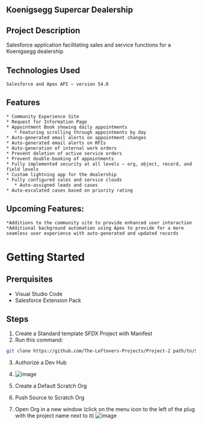 ## Koenigsegg Supercar Dealership
## Project Description
   Salesforce application facilitating sales and service functions for a Koenigsegg dealership
## Technologies Used
	Salesforce and Apex API – version 54.0
## Features
	* Community Experience Site
	* Request for Information Page
	* Appointment Book showing daily appointments 
	   * Featuring scrolling through appointments by day
	* Auto-generated email alerts on appointment changes
	* Auto-generated email alerts on RFIs
	* Auto-generation of internal work orders
	* Prevent deletion of active service orders
	* Prevent double-booking of appointments
	* Fully implemented security at all levels – org, object, record, and field levels
	* Custom lightning app for the dealership
	* Fully configured sales and service clouds
	   * Auto-assigned leads and cases
   	* Auto-escalated cases based on priority rating

## Upcoming Features:
	*Additions to the community site to provide enhanced user interaction	
	*Additional background automation using Apex to provide for a more seamless user experience with auto-generated and updated records



# Getting Started

## Prerquisites
* Visual Studio Code
* Salesforce Extension Pack

## Steps
1. Create a Standard template SFDX Project with Manifest
2. Run this command:
```bash
git clone https://github.com/The-Leftovers-Projects/Project-2 path/to/SFDX-Project/here
```
3. Authorize a Dev Hub
4. ![image](https://user-images.githubusercontent.com/102083901/169880997-594bbc23-3939-4cfe-afd9-d6acc62eb0b1.png)

5. Create a Default Scratch Org
6. Push Source to Scratch Org
7. Open Org in a new window (click on the menu icon to the left of the plug with the project name next to it)
![image](https://user-images.githubusercontent.com/102083901/169881795-4a859e11-f79a-4c7a-ac2f-80a26009c938.png)
